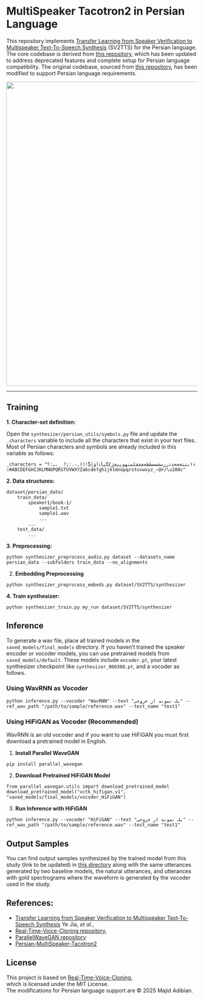 # MultiSpeaker Tacotron2 in Persian Language
This repository implements [Transfer Learning from Speaker Verification to
Multispeaker Text-To-Speech Synthesis](https://arxiv.org/pdf/1806.04558.pdf) (SV2TTS) for the Persian language. The core codebase is derived from [this repository](https://github.com/Adibian/Persian-MultiSpeaker-Tacotron2), which has been updated to address deprecated features and complete setup for Persian language compatibility. The original codebase, sourced from [this repository](https://github.com/CorentinJ/Real-Time-Voice-Cloning/tree/master), has been modified to support Persian language requirements.

<img src="https://github.com/majidAdibian77/persian-SV2TTS/blob/master/results/model.JPG" width="800"> 

---

## Training
**1. Character-set definition:**

Open the `synthesizer/persian_utils/symbols.py` file and update the `_characters` variable to include all the characters that exist in your text files. Most of Persian characters and symbols are already included in this variable as follows:
```
_characters = "ءابتثجحخدذرزسشصضطظعغفقلمنهويِپچژکگیآۀأؤإئًَُّ!(),-.:;?  ̠،…؛؟‌٪#ABCDEFGHIJKLMNOPQRSTUVWXYZabcdefghijklmnopqrstuvwxyz_–@+/\u200c"
```

**2. Data structures:**
```
dataset/persian_date/
    train_data/
        speaker1/book-1/
            sample1.txt
            sample1.wav
            ...
        ...
    test_data/
        ...
```

**3. Preprocessing:**
```
python synthesizer_preprocess_audio.py dataset --datasets_name persian_data --subfolders train_data --no_alignments
```
2. **Embedding Preprocessing**  
```
python synthesizer_preprocess_embeds.py dataset/SV2TTS/synthesizer
```

**4. Train synthesizer:**
```
python synthesizer_train.py my_run dataset/SV2TTS/synthesizer
```

## Inference

To generate a wav file, place all trained models in the `saved_models/final_models` directory. If you haven’t trained the speaker encoder or vocoder models, you can use pretrained models from `saved_models/default`. These models include `encoder.pt`, your latest synthesizer checkpoint like `synthesizer_000300.pt`, and a vocoder as follows.

### Using WavRNN as Vocoder

```
python inference.py --vocoder "WavRNN" --text "یک نمونه از خروجی" --ref_wav_path "/path/to/sample/reference.wav" --test_name "test1"
```

### Using HiFiGAN as Vocoder (Recommended)
WavRNN is an old vocoder and if you want to use HiFiGAN you must first download a pretrained model in English.
1. **Install Parallel WaveGAN**  
```
pip install parallel_wavegan
```
2. **Download Pretrained HiFiGAN Model**  
```
from parallel_wavegan.utils import download_pretrained_model
download_pretrained_model("vctk_hifigan.v1", "saved_models/final_models/vocoder_HiFiGAN")
```
3. **Run Inference with HiFiGAN**
```
python inference.py --vocoder "HiFiGAN" --text "یک نمونه از خروجی" --ref_wav_path "/path/to/sample/reference.wav" --test_name "test1"
```
## Output Samples

You can find output samples synthesized by the trained model from this study (link to be updated) in [this directory](https://github.com/MahtaFetrat/Persian-MultiSpeaker-Tacotron2/tree/master/results/output_samples) along with the same utterances generated by two baseline models, the natural utterances, and utterances with gold spectrograms where the waveform is generated by the vocoder used in the study.

## References:
- [Transfer Learning from Speaker Verification to Multispeaker Text-To-Speech Synthesis](https://arxiv.org/pdf/1806.04558.pdf) Ye Jia, *et al*.,
- [Real-Time-Voice-Cloning repository](https://github.com/CorentinJ/Real-Time-Voice-Cloning/tree/master),
- [ParallelWaveGAN repository](https://github.com/kan-bayashi/ParallelWaveGAN)
- [Persian-MultiSpeaker-Tacotron2](https://github.com/Adibian/Persian-MultiSpeaker-Tacotron2)

## License  
This project is based on [Real-Time-Voice-Cloning](https://github.com/CorentinJ/Real-Time-Voice-Cloning),  
which is licensed under the MIT License.  
The modifications for Persian language support are © 2025 Majid Adibian.  

  
